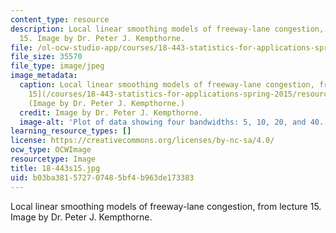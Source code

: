 ```yaml
---
content_type: resource
description: Local linear smoothing models of freeway-lane congestion, from lecture
  15. Image by Dr. Peter J. Kempthorne.
file: /ol-ocw-studio-app/courses/18-443-statistics-for-applications-spring-2015/b03ba381572707485bf4b963de173383_18-443s15.jpg
file_size: 35570
file_type: image/jpeg
image_metadata:
  caption: Local linear smoothing models of freeway-lane congestion, from [Lecture
    15](/courses/18-443-statistics-for-applications-spring-2015/resources/mit18_443s15_lec15).
    (Image by Dr. Peter J. Kempthorne.)
  credit: Image by Dr. Peter J. Kempthorne.
  image-alt: 'Plot of data showing four bandwidths: 5, 10, 20, and 40.'
learning_resource_types: []
license: https://creativecommons.org/licenses/by-nc-sa/4.0/
ocw_type: OCWImage
resourcetype: Image
title: 18-443s15.jpg
uid: b03ba381-5727-0748-5bf4-b963de173383
---
```

Local linear smoothing models of freeway-lane congestion, from lecture 15. Image by Dr. Peter J. Kempthorne.